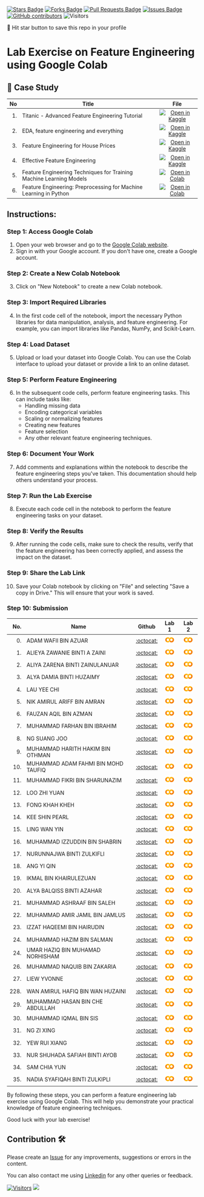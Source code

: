 
<a href="https://github.com/drshahizan/Python_EDA/stargazers"><img src="https://img.shields.io/github/stars/drshahizan/Python_EDA" alt="Stars Badge"/></a>
<a href="https://github.com/drshahizan/Python_EDA/network/members"><img src="https://img.shields.io/github/forks/drshahizan/Python_EDA" alt="Forks Badge"/></a>
<a href="https://github.com/drshahizan/Python_EDA/pulls"><img src="https://img.shields.io/github/issues-pr/drshahizan/Python_EDA" alt="Pull Requests Badge"/></a>
<a href="https://github.com/drshahizan/Python_EDA/issues"><img src="https://img.shields.io/github/issues/drshahizan/Python_EDA" alt="Issues Badge"/></a>
<a href="https://github.com/drshahizan/Python_EDA/graphs/contributors"><img alt="GitHub contributors" src="https://img.shields.io/github/contributors/drshahizan/Python_EDA?color=2b9348"></a>
![Visitors](https://api.visitorbadge.io/api/visitors?path=https%3A%2F%2Fgithub.com%2Fdrshahizan%2FPython_EDA&labelColor=%23d9e3f0&countColor=%23697689&style=flat)

🌟 Hit star button to save this repo in your profile

# Lab Exercise on Feature Engineering using Google Colab

## 📖 Case Study
| No | Title   |  File |
| -----: | -----  | :------: | 
| 1. | Titanic - Advanced Feature Engineering Tutorial |  [![Open in Kaggle](https://img.shields.io/static/v1?label=&message=Kaggle&labelColor=grey&color=blue&logo=kaggle)](https://www.kaggle.com/code/gunesevitan/titanic-advanced-feature-engineering-tutorial) |
| 2. | EDA, feature engineering and everything |  [![Open in Kaggle](https://img.shields.io/static/v1?label=&message=Kaggle&labelColor=grey&color=blue&logo=kaggle)](https://www.kaggle.com/code/artgor/eda-feature-engineering-and-everything) |
| 3. | Feature Engineering for House Prices |  [![Open in Kaggle](https://img.shields.io/static/v1?label=&message=Kaggle&labelColor=grey&color=blue&logo=kaggle)](https://www.kaggle.com/code/ryanholbrook/feature-engineering-for-house-prices) |
| 4. | Effective Feature Engineering |  [![Open in Kaggle](https://img.shields.io/static/v1?label=&message=Kaggle&labelColor=grey&color=blue&logo=kaggle)](https://www.kaggle.com/code/rejasupotaro/effective-feature-engineering) |
| 5. | Feature Engineering Techniques for Training Machine Learning Models | [![Open in Colab](https://img.shields.io/static/v1?label=&message=Colab&labelColor=grey&color=blue&logo=google-colab)](https://colab.research.google.com/drive/1-H8ZfuemZAW_imWCVJPj_syfrZOnPAyT?usp=sharing) |
| 6. | Feature Engineering: Preprocessing for Machine Learning in Python | [![Open in Colab](https://img.shields.io/static/v1?label=&message=Colab&labelColor=grey&color=blue&logo=google-colab)](https://colab.research.google.com/github/goodboychan/chans_jupyter/blob/main/_notebooks/2020-07-09-04-Feature-Engineering.ipynb) |


## Instructions:

### Step 1: Access Google Colab

1. Open your web browser and go to the [Google Colab website](https://colab.research.google.com/).
2. Sign in with your Google account. If you don't have one, create a Google account.

### Step 2: Create a New Colab Notebook

3. Click on "New Notebook" to create a new Colab notebook.

### Step 3: Import Required Libraries

4. In the first code cell of the notebook, import the necessary Python libraries for data manipulation, analysis, and feature engineering. For example, you can import libraries like Pandas, NumPy, and Scikit-Learn.

### Step 4: Load Dataset

5. Upload or load your dataset into Google Colab. You can use the Colab interface to upload your dataset or provide a link to an online dataset.

### Step 5: Perform Feature Engineering

6. In the subsequent code cells, perform feature engineering tasks. This can include tasks like:
   - Handling missing data
   - Encoding categorical variables
   - Scaling or normalizing features
   - Creating new features
   - Feature selection
   - Any other relevant feature engineering techniques.

### Step 6: Document Your Work

7. Add comments and explanations within the notebook to describe the feature engineering steps you've taken. This documentation should help others understand your process.

### Step 7: Run the Lab Exercise

8. Execute each code cell in the notebook to perform the feature engineering tasks on your dataset.

### Step 8: Verify the Results

9. After running the code cells, make sure to check the results, verify that the feature engineering has been correctly applied, and assess the impact on the dataset.

### Step 9: Share the Lab Link

10. Save your Colab notebook by clicking on "File" and selecting "Save a copy in Drive." This will ensure that your work is saved.

### Step 10: Submission

| No.  | Name | Github |Lab 1 | Lab 2 |
| ---: | ----------------------------------------- | :----------------------: | :----------------------: | :----------------------: | 
| 0.   | ADAM WAFII BIN AZUAR                      |  [:octocat:](https://github.com/Jokeryde) |<a href=""><img src="../../../images/colab.png" width="24px" height="24px"></a> | <a href=""><img src="../../../images/colab.png" width="24px" height="24px"></a> | 
| 1.   | ALIEYA ZAWANIE BINTI A ZAINI               |  [:octocat:](https://github.com/AlieyaZawanie) |<a href="https://colab.research.google.com/drive/1TUEsaxU-xJLWdBu8okES3QssQXI1YViI?usp=sharing"><img src="../../../images/colab.png" width="24px" height="24px"></a> | <a href="https://colab.research.google.com/drive/1G02eJTxQQ4QhENo5awc5stpE1-GzMf9U?usp=sharing"><img src="../../../images/colab.png" width="24px" height="24px"></a> |
| 2.   | ALIYA ZARENA BINTI ZAINULANUAR              |  [:octocat:](https://github.com/al1yaz) |<a href=""><img src="../../../images/colab.png" width="24px" height="24px"></a> | <a href=""><img src="../../../images/colab.png" width="24px" height="24px"></a> |
| 3.   | ALYA DAMIA BINTI HUZAIMY              |  [:octocat:](https://github.com/alydmia) |<a href="https://colab.research.google.com/drive/1s-0gr9Cuq7siuFD1xoCaqC2D8iF8jz4l?usp=sharing"><img src="../../../images/colab.png" width="24px" height="24px"></a> | <a href="https://colab.research.google.com/drive/1odQKTT_q2PAJVXGs_13U8BEGbl4gdefU?usp=sharing"><img src="../../../images/colab.png" width="24px" height="24px"></a> |
| 4.   | LAU YEE CHI               |  [:octocat:](https://github.com/faustinalyc) |<a href="https://colab.research.google.com/drive/1ljf58tVHwUTqdTm6PFGQA3Bw5TiCVyzN?usp=sharing"><img src="../../../images/colab.png" width="24px" height="24px"></a> | <a href="https://colab.research.google.com/drive/1QBWD8Rx6B9k3xoLpM1s0nrHxAN9fwFiY?usp=sharing"><img src="../../../images/colab.png" width="24px" height="24px"></a> |
| 5.   | NIK AMIRUL ARIFF BIN AMRAN               |  [:octocat:](https://github.com/NikAmirulAriff) |<a href="https://colab.research.google.com/drive/1XG4Fa9JfabXl8Tkk5lem49txHAxaAvTq?usp=sharing"><img src="../../../images/colab.png" width="24px" height="24px"></a> | <a href="https://colab.research.google.com/drive/1ho6hlIg580OhX0D4tejSMcJLglQytdvD?usp=sharing"><img src="../../../images/colab.png" width="24px" height="24px"></a> |
| 6.   | FAUZAN AQIL BIN AZMAN           |  [:octocat:](https://github.com/FauzanAqil26) |<a href="https://colab.research.google.com/drive/143aXjzUS_P0iQvibKX2n2AA6yQ26RvVy?usp=sharing"><img src="../../../images/colab.png" width="24px" height="24px"></a> | <a href="https://colab.research.google.com/drive/1LWK8gmwfgoEZQJ1U5XTPXjVBQ-1Hk2Ph?usp=sharing"><img src="../../../images/colab.png" width="24px" height="24px"></a> |
| 7.   | MUHAMMAD FARHAN BIN IBRAHIM |  [:octocat:](https://github.com/farhanibrhim) |<a href="https://colab.research.google.com/drive/19ino_hZf8cP_lQ80Fbj3klz8r3ASIQIi?usp=sharing"><img src="../../../images/colab.png" width="24px" height="24px"></a> | <a href=""><img src="../../../images/colab.png" width="24px" height="24px"></a> |
| 8.   | NG SUANG JOO           |  [:octocat:](https://github.com/SuangJoo) |<a href="https://colab.research.google.com/drive/1HhOkI7hLyidi-jMGV5t_JV8HUfmXfS0Q"><img src="../../../images/colab.png" width="24px" height="24px"></a> | <a href="https://colab.research.google.com/drive/1oBf_KvKDd-vtEJZc0AwoQe9RyI3P6hAV"><img src="../../../images/colab.png" width="24px" height="24px"></a> |
| 9.   | MUHAMMAD HARITH HAKIM BIN OTHMAN          |  [:octocat:](https://github.com/harithothman) |<a href="https://colab.research.google.com/drive/1FPkZMrmGHuN9uBzEOvzd5_Q-VDzzIUaS?usp=sharing"><img src="../../../images/colab.png" width="24px" height="24px"></a> | <a href="https://colab.research.google.com/drive/1Mp1nYUwYHRutzLtzwenYXWrXsAzIhvwE?usp=sharing"><img src="../../../images/colab.png" width="24px" height="24px"></a> |
| 10.   | MUHAMMAD ADAM FAHMI BIN MOHD TAUFIQ          |  [:octocat:](https://github.com/adamochie) |<a href="https://colab.research.google.com/drive/1jqSZXDDpeEJIL6s_0Q_fxC47x4nG4kxu?usp=sharing"><img src="../../../images/colab.png" width="24px" height="24px"></a> | <a href="https://colab.research.google.com/drive/14ndAv1GvKXBex_-9cm0qaBg4MvXkh4He?usp=sharing"><img src="../../../images/colab.png" width="24px" height="24px"></a> |
| 11.   | MUHAMMAD FIKRI BIN SHARUNAZIM |  [:octocat:](https://github.com/fkrshrnzm) |<a href="https://colab.research.google.com/drive/11s07hkUooZ6bfmtdfqDyeAypsCaIaLzs?usp=sharing"><img src="../../../images/colab.png" width="24px" height="24px"></a> | <a href="https://colab.research.google.com/drive/1Qvr8QP8Sy32abo9GSXAlYcBAG3q56dcX?usp=sharing"><img src="../../../images/colab.png" width="24px" height="24px"></a> |
| 12.   | LOO ZHI YUAN |  [:octocat:](https://github.com/lzy0007) |<a href="https://colab.research.google.com/drive/1n_O2WXx2Y69eS7StYe7drFg2Q2pvXu7I?usp=sharing"><img src="../../../images/colab.png" width="24px" height="24px"></a> | <a href="https://colab.research.google.com/drive/1F8D7iDnq_TW4zvdTeTiYgWJ5qTtZ9v-i?usp=sharing"><img src="../../../images/colab.png" width="24px" height="24px"></a> |
| 13.   | FONG KHAH KHEH |  [:octocat:](https://github.com/khahkhehhh) |<a href="https://colab.research.google.com/drive/1xCelff16hzTrXxF61rameShUpuo7gnTP?usp=sharing"><img src="../../../images/colab.png" width="24px" height="24px"></a> | <a href="https://colab.research.google.com/drive/1sQPnAj0NM0e6ydqBMDwTK3yxU7LrwUmn?usp=sharing"><img src="../../../images/colab.png" width="24px" height="24px"></a> |
| 14.   | KEE SHIN PEARL                 |  [:octocat:](https://github.com/Jokeryde) |<a href=""><img src="../../../images/colab.png" width="24px" height="24px"></a> | <a href=""><img src="../../../images/colab.png" width="24px" height="24px"></a> | 
| 15.   | LING WAN YIN |  [:octocat:](https://github.com/WanYin0704) |<a href="https://colab.research.google.com/drive/1mlA9W0qeS2zjsBNJxpHWihJB_KhK9UlY?usp=sharing"><img src="../../../images/colab.png" width="24px" height="24px"></a> | <a href="https://colab.research.google.com/drive/1K9PJ0bJBpI9ctdK-dSxyTDHSgNodFVM2?usp=sharing"><img src="../../../images/colab.png" width="24px" height="24px"></a> |
| 16.   | MUHAMMAD IZZUDDIN BIN SHABRIN |  [:octocat:](https://github.com/WanYin0704) |<a href="https://colab.research.google.com/drive/1wsPTOJdXQij0q7iuepHJfn9CNCcrUJJF?authuser=1#scrollTo=BKLdhs2tV_v3"><img src="../../../images/colab.png" width="24px" height="24px"></a> | <a href=""><img src="../../../images/colab.png" width="24px" height="24px"></a> |
| 17.   | NURUNNAJWA BINTI ZULKIFLI |  [:octocat:](https://github.com/Nurunnajwa12) |<a href="https://colab.research.google.com/drive/1j83vmroLv390751gKO3yo7BBTRyTW0KV?usp=sharing"><img src="../../../images/colab.png" width="24px" height="24px"></a> | <a href="https://colab.research.google.com/drive/1Ad7zuh2xnvprWDvpZUPgTgD9_CXIAOz1?usp=sharing"><img src="../../../images/colab.png" width="24px" height="24px"></a> |
| 18.   | ANG YI QIN |  [:octocat:](https://github.com/yiqin0209) |<a href="https://colab.research.google.com/drive/1esZOLZPYv2Z1xsNRhu5Q7EA_cf4tbwUK?usp=sharing"><img src="../../../images/colab.png" width="24px" height="24px"></a> | <a href="https://colab.research.google.com/drive/1xnh8_z9ABxuxiR87oMbsF29EmZ2SjHkr?usp=sharing"><img src="../../../images/colab.png" width="24px" height="24px"></a> |
| 19.   | IKMAL BIN KHAIRULEZUAN |  [:octocat:](https://github.com/Ikkha02) |<a href="https://colab.research.google.com/drive/1GeLcwyQPBQQqY62OL6YshxhCn-GzNnmu?usp=sharing"><img src="../../../images/colab.png" width="24px" height="24px"></a> | <a href="https://colab.research.google.com/drive/1kCJoexO0xlh12zFq_lAYIQ5y0RYv5ODe?usp=sharing"><img src="../../../images/colab.png" width="24px" height="24px"></a> |
| 20.   | ALYA BALQISS BINTI AZAHAR |  [:octocat:](https://github.com/Ikkha02) |<a href="https://colab.research.google.com/drive/1fabL_TXLZm-IgseLzLrrprNqinuKzFyy?usp=sharing"><img src="../../../images/colab.png" width="24px" height="24px"></a> | <a href="https://colab.research.google.com/drive/1qwypCXMZ_OK5GT-2yX9ci8kPz4ezlChw?usp=sharing"><img src="../../../images/colab.png" width="24px" height="24px"></a> |
| 21.   | MUHAMMAD ASHRAAF BIN SALEH |  [:octocat:](https://github.com/AshraafSaleh) |<a href="https://colab.research.google.com/drive/19IuzffGyFRh5EXBacHlPwINfyKSQEK_2?usp=sharing"><img src="../../../images/colab.png" width="24px" height="24px"></a> | <a href="https://colab.research.google.com/drive/1_y_rETVyNGdh7APiZTLDeLEjaxBKw4ev?usp=sharing"><img src="../../../images/colab.png" width="24px" height="24px"></a> |
| 22.   | MUHAMMAD AMIR JAMIL BIN JAMLUS |  [:octocat:](https://github.com/AmirJamilJamlus) |<a href="https://colab.research.google.com/drive/1KpfplbULEwinwhpOBMzxnf-HXsjVaXLp#scrollTo=yMzT5iowkFof"><img src="../../../images/colab.png" width="24px" height="24px"></a> | <a href="https://colab.research.google.com/drive/1dDHazWTdex7NVhKjUKuq8HwoRUBpXkgy#scrollTo=y2dqSCEvLMzo"><img src="../../../images/colab.png" width="24px" height="24px"></a> |
| 23.   | IZZAT HAQEEMI BIN HAIRUDIN |  [:octocat:](https://github.com/IzzatHaqeemi) |<a href="https://colab.research.google.com/drive/1Kv5fitXdMeHxxIFrlHIrFcnnfblfRsbs?usp=sharing"><img src="../../../images/colab.png" width="24px" height="24px"></a> | <a href="https://colab.research.google.com/drive/1XB_LGmMotsp0FN6-ckvh9V-b-7sKbkRj#scrollTo=af41b9b9"><img src="../../../images/colab.png" width="24px" height="24px"></a> |
| 24.   | MUHAMMAD HAZIM BIN SALMAN |  [:octocat:](https://github.com/hazimSalman) |<a href="https://colab.research.google.com/drive/1penKbZpYjG5UpktAb6yqqsa8HEKNk6Hl?usp=sharing"><img src="../../../images/colab.png" width="24px" height="24px"></a> | <a href="https://colab.research.google.com/drive/1TAM1JcEkn_HuYOrKTK3OvF4vDe2AX70A?usp=sharing"><img src="../../../images/colab.png" width="24px" height="24px"></a> |
| 24.   | UMAR HAZIQ BIN MUHAMAD NORHISHAM |  [:octocat:](https://github.com/hazimSalman) |<a href="https://colab.research.google.com/drive/1wzAl0yvqWD1LUKPTsqLPyhbiYhqkG5Lz?usp=sharing"><img src="../../../images/colab.png" width="24px" height="24px"></a> | <a href="https://colab.research.google.com/drive/19XiGwUMsfML-n4LBuQDxAHlJazJhojOs?usp=sharing"><img src="../../../images/colab.png" width="24px" height="24px"></a> |
| 26.   | MUHAMMAD NAQUIB BIN ZAKARIA |  [:octocat:](https://github.com/nqbzkr01) |<a href="https://colab.research.google.com/drive/1X7AkjmvQIBfYlIUUrmVbtnd00o3uw2PX?usp=sharing"><img src="../../../images/colab.png" width="24px" height="24px"></a> | <a href="https://colab.research.google.com/drive/1dESL6CQWArBD1thnI2PL6DuqEXyAznQo?usp=sharing"><img src="../../../images/colab.png" width="24px" height="24px"></a> |
| 27.   | LIEW YVONNE |  [:octocat:](https://github.com/nqbzkr01) |<a href="https://colab.research.google.com/drive/1p50H0OzS_JI87IdRPw9NyzEFA4pEP3v5?usp=sharing"><img src="../../../images/colab.png" width="24px" height="24px"></a> | <a href="https://colab.research.google.com/drive/1rDxEpvAH-Iy7r4xn6vK1OL3DEQ-VxwyJ?usp=sharing"><img src="../../../images/colab.png" width="24px" height="24px"></a> |
| 228.   | WAN AMIRUL HAFIQ BIN WAN HUZAINI |  [:octocat:](https://github.com/Hafiq02) |<a href="https://colab.research.google.com/drive/1yH2B7FuutXcnSglbV0kRxQLz4Nw9wcyV?authuser=0#scrollTo=v8IKJp3kY2Gc "><img src="../../../images/colab.png" width="24px" height="24px"></a> | <a href="https://colab.research.google.com/drive/1sD6gaYpx77oTTmDGAlpl9QIIGEsYAbsh?authuser=0#scrollTo=Q1hbXT_1tH0R "><img src="../../../images/colab.png" width="24px" height="24px"></a> |
| 29.   | MUHAMMAD HASAN BIN CHE ABDULLAH |  [:octocat:](https://github.com/Hasan-Che) |<a href="https://colab.research.google.com/drive/1guCN309kiBK-ifA1mH863cNalyQWaTG7?usp=sharing"><img src="../../../images/colab.png" width="24px" height="24px"></a> | <a href="https://colab.research.google.com/drive/1-otjILLjZ8fQoR9O0LZQbvOWv6BSIgEy?usp=sharing"><img src="../../../images/colab.png" width="24px" height="24px"></a> |
| 30.   | MUHAMMAD IQMAL BIN SIS |  [:octocat:](https://github.com/Miqmal) |<a href="https://colab.research.google.com/drive/1d-3-9SUBc7ijAsNiqOVOM7wXhfyErCA0?usp=sharing"><img src="../../../images/colab.png" width="24px" height="24px"></a> | <a href="https://colab.research.google.com/drive/1cJ-T-vCo5aAG8Hzy45q6WtvH2K1Np5dR?usp=sharing"><img src="../../../images/colab.png" width="24px" height="24px"></a> |
| 31.   | NG ZI XING|  [:octocat:](https://github.com/ngzxing) |<a href="https://colab.research.google.com/drive/1_i8eoNqu7_xtK9sPuTkeFqp8PAfq3MBY"><img src="../../../images/colab.png" width="24px" height="24px"></a> | <a href="https://colab.research.google.com/drive/17cwv_7kumdAx2wi_fk8x87Zdr3SzAcdV"><img src="../../../images/colab.png" width="24px" height="24px"></a> |
| 32.   | YEW RUI XIANG |  [:octocat:](https://github.com/yruixiang) |<a href="https://colab.research.google.com/drive/1_0vwJ_H7ZG-FPv35TPFg7PBORRqSWuBs?usp=sharing"><img src="../../../images/colab.png" width="24px" height="24px"></a> | <a href="https://colab.research.google.com/drive/1ddGmVrbYJaV4z8HN8KSTM0ohjeqmHQDo?usp=sharing"><img src="../../../images/colab.png" width="24px" height="24px"></a> |
| 33.   | NUR SHUHADA SAFIAH BINTI AYOB |  [:octocat:](https://github.com/yruixiang) |<a href="https://colab.research.google.com/drive/1G1sS6I3Zfy4xCghpkGjQAeKdGFxA8zKl"><img src="../../../images/colab.png" width="24px" height="24px"></a> | <a href="https://colab.research.google.com/drive/1oj1hQmitanOOkSHL2Suu1Rwjz_xyoMav"><img src="../../../images/colab.png" width="24px" height="24px"></a> |
| 34.   | SAM CHIA YUN |  [:octocat:](https://github.com/ChiayunSam) |<a href="https://colab.research.google.com/drive/1iQlU1GZVAk2jbUoU2J1UVtlQAyEqNEGd"><img src="../../../images/colab.png" width="24px" height="24px"></a> | <a href="https://colab.research.google.com/drive/16moNXG6uRe64yxGGVV-QN1ZoibeSA-9M"><img src="../../../images/colab.png" width="24px" height="24px"></a> |
| 35.   | NADIA SYAFIQAH BINTI ZULKIPLI |  [:octocat:](https://github.com/nadiamel) |<a href="https://colab.research.google.com/drive/1_7Gpmq7lay4JnzdH7fv2rl-pSi5wHEvQ?usp=sharing"><img src="../../../images/colab.png" width="24px" height="24px"></a> | <a href="https://colab.research.google.com/drive/1u5568-EpGUy3klQUmPr7kRXSNGezfnwS?usp=sharing"><img src="../../../images/colab.png" width="24px" height="24px"></a> |


By following these steps, you can perform a feature engineering lab exercise using Google Colab. This will help you demonstrate your practical knowledge of feature engineering techniques.

Good luck with your lab exercise!



## Contribution 🛠️
Please create an [Issue](https://github.com/drshahizan/Python_EDA/issues) for any improvements, suggestions or errors in the content.

You can also contact me using [Linkedin](https://www.linkedin.com/in/drshahizan/) for any other queries or feedback.

[![Visitors](https://api.visitorbadge.io/api/visitors?path=https%3A%2F%2Fgithub.com%2Fdrshahizan&labelColor=%23697689&countColor=%23555555&style=plastic)](https://visitorbadge.io/status?path=https%3A%2F%2Fgithub.com%2Fdrshahizan)
![](https://hit.yhype.me/github/profile?user_id=81284918)


